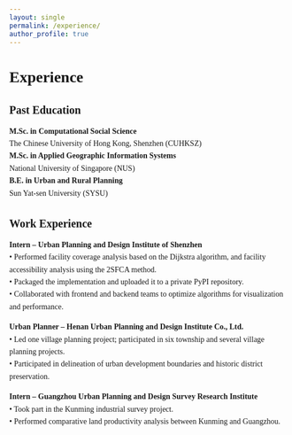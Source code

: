 ```yaml
---
layout: single
permalink: /experience/
author_profile: true
---
```


<h2 style="font-size: 1.75rem; font-weight: 600; font-family: Georgia, serif; margin-bottom: 1.5rem;">
  Experience
</h2>

<h4 style="font-size: 1.25rem; font-weight: 600; font-family: Georgia, serif; margin-top: 2rem; margin-bottom: 1rem;">
  Past Education
</h4>

<ul style="list-style-type: none; padding-left: 0; font-family: Georgia, serif; line-height: 1.6;">
  <li><strong>M.Sc. in Computational Social Science</strong><br />
      The Chinese University of Hong Kong, Shenzhen (CUHKSZ)</li>
  <li><strong>M.Sc. in Applied Geographic Information Systems</strong><br />
      National University of Singapore (NUS)</li>
  <li><strong>B.E. in Urban and Rural Planning</strong><br />
      Sun Yat-sen University (SYSU)</li>
</ul>

<h4 style="font-size: 1.25rem; font-weight: 600; font-family: Georgia, serif; margin-top: 2rem; margin-bottom: 1rem;">
  Work Experience
</h4>

<div style="font-family: Georgia, serif; line-height: 1.6;">
  <p>
    <strong>Intern – Urban Planning and Design Institute of Shenzhen</strong><br />
    • Performed facility coverage analysis based on the Dijkstra algorithm, and facility accessibility analysis using the 2SFCA method.<br />
    • Packaged the implementation and uploaded it to a private PyPI repository.<br />
    • Collaborated with frontend and backend teams to optimize algorithms for visualization and performance.
  </p>

  <p>
    <strong>Urban Planner – Henan Urban Planning and Design Institute Co., Ltd.</strong><br />
    • Led one village planning project; participated in six township and several village planning projects.<br />
    • Participated in delineation of urban development boundaries and historic district preservation.
  </p>

  <p>
    <strong>Intern – Guangzhou Urban Planning and Design Survey Research Institute</strong><br />
    • Took part in the Kunming industrial survey project.<br />
    • Performed comparative land productivity analysis between Kunming and Guangzhou.
  </p>
</div>




